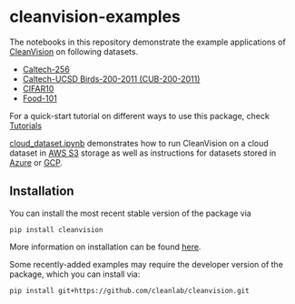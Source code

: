 # cleanvision-examples

The notebooks in this repository demonstrate the example applications
of [CleanVision](https://github.com/cleanlab/cleanvision/) on following datasets.

- [Caltech-256](caltech256.ipynb)
- [Caltech-UCSD Birds-200-2011 (CUB-200-2011)](cub200.ipynb)
- [CIFAR10](cifar10.ipynb)
- [Food-101](food101.ipynb)

For a quick-start tutorial on different ways to use this package,
check [Tutorials](https://cleanvision.readthedocs.io/en/latest/tutorials/tutorial.html#)

[cloud_dataset.ipynb](cloud_dataset.ipynb) demonstrates how to run CleanVision on a cloud dataset in [AWS S3](https://aws.amazon.com/s3/)  storage as well as instructions for datasets stored in [Azure](https://azure.microsoft.com/en-us/products/storage/blobs/) or [GCP](https://cloud.google.com/storage).

## Installation

You can install the most recent stable version of the package via

```shell
pip install cleanvision
```

More information on installation can be found [here](https://cleanvision.readthedocs.io/en/latest/#installation).

Some recently-added examples may require the developer version of the package, which you can install via:

```shell
pip install git+https://github.com/cleanlab/cleanvision.git
```



